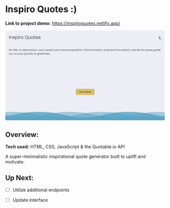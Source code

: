 # Inspiro Quotes :)
**Link to project demo:** https://inspiroquotes.netlify.app/

![Project Screenshot](https://github.com/gwendolyn954/inspiro-quotes/blob/main/images/inspiro-home.png)

## Overview:

**Tech used:** HTML, CSS, JavaScript & the Quotable.io API

A super-minimalistic inspirational quote generator built to uplift and motivate.  

## Up Next: 
- [ ] Utilize additional endpoints
- [ ] Update interface

